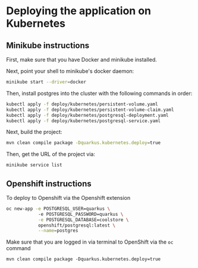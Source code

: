 # Deploying the application on Kubernetes

## Minikube instructions

First, make sure that you have Docker and minikube installed.

Next, point your shell to minikube's docker daemon:

```bash
minikube start --driver=docker
```

Then, install postgres into the cluster with the following commands in order:

```bash
kubectl apply -f deploy/kubernetes/persistent-volume.yaml
kubectl apply -f deploy/kubernetes/persistent-volume-claim.yaml
kubectl apply -f deploy/kubernetes/postgresql-deployment.yaml
kubectl apply -f deploy/kubernetes/postgresql-service.yaml
```

Next, build the project:

```bash
mvn clean compile package -Dquarkus.kubernetes.deploy=true
```

Then, get the URL of the project via:

```bash
minikube service list
```

## Openshift instructions

To deploy to Openshift via the Openshift extension

```bash 
oc new-app -e POSTGRESQL_USER=quarkus \                                                                                                             
            -e POSTGRESQL_PASSWORD=quarkus \
            -e POSTGRESQL_DATABASE=coolstore \
            openshift/postgresql:latest \
            --name=postgres
``` 

Make sure that you are logged in via terminal to OpenShift via the `oc` command

```mvn
mvn clean compile package -Dquarkus.kubernetes.deploy=true
```

